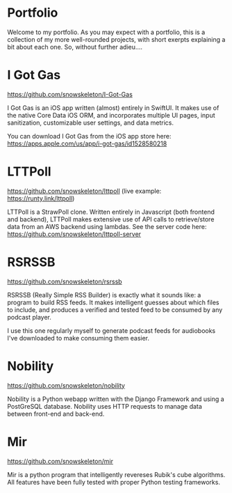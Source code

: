 # Portfolio
Welcome to my portfolio. As you may expect with a portfolio, this is a collection of my more well-rounded projects, with short exerpts explaining a bit about each one. So, without further adieu....

# I Got Gas
https://github.com/snowskeleton/I-Got-Gas

I Got Gas is an iOS app written (almost) entirely in SwiftUI. It makes use of the native Core Data iOS ORM, and incorporates multiple UI pages, input sanitization, customizable user settings, and data metrics.

You can download I Got Gas from the iOS app store here: https://apps.apple.com/us/app/i-got-gas/id1528580218

# LTTPoll
https://github.com/snowskeleton/lttpoll
(live example: https://runty.link/lttpoll)

LTTPoll is a StrawPoll clone. Written entirely in Javascript (both frontend and backend), LTTPoll makes extensive use of API calls to retrieve/store data from an AWS backend using lambdas. See the server code here: https://github.com/snowskeleton/lttpoll-server


# RSRSSB

https://github.com/snowskeleton/rsrssb

RSRSSB (Really Simple RSS Builder) is exactly what it sounds like: a program to build RSS feeds. It makes intelligent guesses about which files to include, and produces a verified and tested feed to be consumed by any podcast player.

I use this one regularly myself to generate podcast feeds for audiobooks I've downloaded to make consuming them easier.

# Nobility
https://github.com/snowskeleton/nobility

Nobility is a Python webapp written with the Django Framework and using a PostGreSQL database. Nobility uses HTTP requests to manage data between front-end and back-end.

# Mir
https://github.com/snowskeleton/mir

Mir is a python program that intelligently revereses Rubik's cube algorithms. All features have been fully tested with proper Python testing frameworks.
